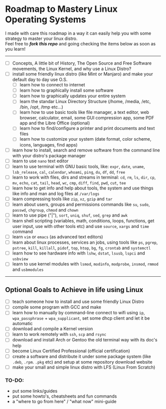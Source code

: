 # Roadmap to Mastery Linux Operating Systems

I made with care this roadmap in a way it can easily help you with some strategy to master your linux distro.  
Feel free to _**fork this repo**_ and going checking the items below as soon as you learn!  

---

- [ ] Concepts, A little bit of History, The Open Source and Free Software movements, the Linux Kernel, and why use a Linux Distro?
- [ ] install some friendly linux distro (like Mint or Manjaro) and make your default day to day use O.S.
  - [ ] learn how to connect to internet
  - [ ] learn how to graphically install some software
  - [ ] learn how to graphically updates your entire system
  - [ ] learn the standar Linux Directory Structure (/home, /media, /etc, /bin, /opt, /tmp etc...)
  - [ ] learn how to use basic tools like file manager, a text editor, web browser, calculator, email, some GUI compression app, some PDF app and the Libre Office (optional)
  - [ ] learn how to find/configure a printer and print documents and text files
  - [ ] learn how to customize your system (date format, color scheme, icons, languages, find apps)
- [ ] learn how to install, search and remove software from the command line with your distro's package manager 
- [ ] learn to use `nano` text editor
- [ ] learn to use terminal with GNU basic tools, like: `expr`, `date`, `uname`, `lsb_release`, `cal`, `calendar`, `whoami`, `ping`, `du`, `df`, `dd`, `free`
- [ ] learn to work with files, dirs and streams in terminal: `cd`, `rm`, `ls`, `dir`, `cp`, `mv`, `echo`, `cat`, `tail`, `head`, `wc`, `cmp`, `diff`, `find`, `pwd`, `cut`, `tee`
- [ ] learn how to get info and help about tools, the system and use things like info and man and log files at `/var/logs`
- [ ] learn compressing tools like `zip`, `xz`, `gzip` and `tar`
- [ ] learn about users, groups and permissions commands like `su`, `sudo`, `passwd`, `chgroup`, `chmod` and `chown`
- [ ] learn to use pipe ("|"), `sort`, `uniq`, `shuf`, `sed`, `grep` and `awk`
- [ ] learn shell scripting (variables, math, conditions, loops, functions, get user input, use with other tools etc) and use `source`, `xargs` and `time` command
- [ ] learn `vim` or `emacs` (as advanced text editors)
- [ ] learn about linux processes, services an jobs, using tools like `ps`, `pgrep`, `pstree`, `kill`, `killall`, `pidof`, `top`, `htop`, `bg`, `fg`, `crontab` and `systemctl`
- [ ] learn how to see hardware info with `lshw`, `dstat`, `lsusb`, `lspci` and `usbview`
- [ ] learn to use kernel modules with `lsmod`, `modinfo`, `modprobe`, `insmod`, `rmmod` and `usbmodules`

---
## Optional Goals to Achieve in life using Linux
- [ ] teach someone how to install and use some friendly Linux Distro
- [ ] compile some program with GCC and make
- [ ] learn how to manually by command-line connect to wifi using `ip`, `wpa_passphrase` + `wpa_supplicant`, set some dhcp client and let it be automatic
- [ ] download and compile a Kernel version
- [ ] learn to work remotely with `ssh`, `scp` and `rsync`
- [ ] download and install Arch or Gentoo the old terminal way with its doc's help
- [ ] become Linux Certified Professional (official certification) 
- [ ] create a software and distribute it under some package system (like `.deb`, `.rpm`. `.pkg` etc) and setup at some repository download website
- [ ] make your small and simple linux distro with LFS (Linux From Scratch)

### TO-DO:
- put some links/guides
- put some howto's, cheatsheets and fun commands
- a "where to go from here" / "what now" mini-guide
